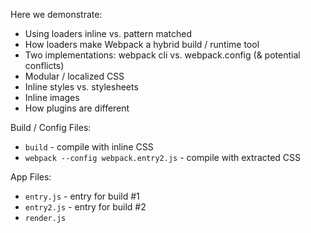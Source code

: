Here we demonstrate:

* Using loaders inline vs. pattern matched
* How loaders make Webpack a hybrid build / runtime tool
* Two implementations: webpack cli vs. webpack.config (& potential conflicts)
* Modular / localized CSS
* Inline styles vs. stylesheets
* Inline images
* How plugins are different

Build / Config Files:

* `build` - compile with inline CSS
* `webpack --config webpack.entry2.js` - compile with extracted CSS

App Files:

* `entry.js` - entry for build #1
* `entry2.js` - entry for build #2
* `render.js`